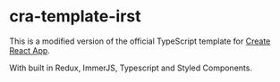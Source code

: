 # cra-template-irst

This is a modified version of the official TypeScript template for [Create React App](https://github.com/facebook/create-react-app).

With built in Redux, ImmerJS, Typescript and Styled Components.

<!-- To use this template, add `--template typescript` when creating a new app.

For example:

```sh
npx create-react-app my-app --template typescript

# or

yarn create react-app my-app --template typescript
```

For more information, please refer to:

- [Getting Started](https://create-react-app.dev/docs/getting-started) – How to create a new app.
- [User Guide](https://create-react-app.dev) – How to develop apps bootstrapped with Create React App. -->
